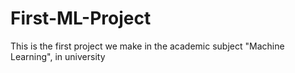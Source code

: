 # First-ML-Project
This is the first project we make in the academic subject "Machine Learning", in university 
